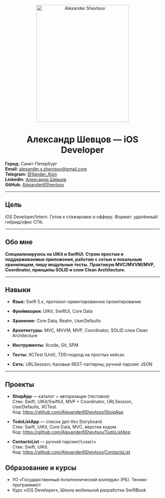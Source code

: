 <p align="center">
<img src="https://github.com/user-attachments/assets/97898e89-2bf1-476a-bf1c-271ada5a53ef" alt="Alexander Shevtsov" width="300" height="380">
</p>

<h1 align="center">Александр Шевцов — iOS Developer</h1>

**Город:** Санкт-Петербург  
**Email:** [alexander.s.shevtsov@gmail.com](mailto:alexander.s.shevtsov@gmail.com)  
**Telegram:** [@Xander_Koin](https://t.me/Xander_Koin)  
**LinkedIn:** [Александр Шевцов](https://www.linkedin.com/in/alexander-shevtsov)  
**GitHub:** [Alexander6Shevtsov](https://github.com/Alexander6Shevtsov)

---

## Цель
iOS Developer/Intern. Готов к стажировке и офферу. Формат: удалённый/гибрид/офис СПб.

---

## Обо мне

**Специализируюсь на UIKit и SwiftUI.** 
**Строю простые и поддерживаемые приложения, работаю с сетью и локальным хранилищем, пишу модульные тесты.** 
**Практикую MVC/MVVM/MVP, Coordinator, принципы SOLID и слои Clean Architecture.** 

---

## Навыки
- **Язык:** Swift 5.x, протокол-ориентированное проектирование  

- **Фреймворки:** UIKit, SwiftUI, Core Data

- **Хранение:** Core Data, Realm, UserDefaults

- **Архитектуры:** MVC, MVVM, MVP, Coordinator, SOLID слои Clean Architecture

- **Инструменты:**  Xcode, Git, SPM

- **Тесты:** XCTest (Unit), TDD‑подход на простых кейсах

- **Сеть:** URLSession; базовые REST‑паттерны; ручной парсинг JSON

---

 ## Проекты
- **ShopApp** — каталог + авторизация (тестовое)  
  Стек: Swift, UIKit/SwiftUI, MVP + Coordinator, URLSession, UserDefaults, XCTest.  
  Код: https://github.com/Alexander6Shevtsov/ShopApp

- **TodoListApp** — список дел без Storyboard  
  Стек: Swift, UIKit, Core Data, MVC, верстка кодом.  
  Код: https://github.com/Alexander6Shevtsov/TodoListApp

- **ContactsList** — ручной парсинг/`Codable`  
  Стек: Swift, UIKit.  
  Код: https://github.com/Alexander6Shevtsov/ContactsList


## Образование и курсы
- УО «Государственный политехнический колледж» (РБ). Техник-программист  
- Курс «iOS Developer», Школа мобильной разработки SwiftBook














